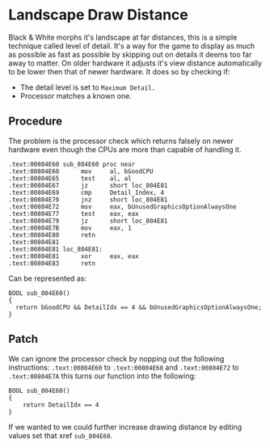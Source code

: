 # Landscape Draw Distance

Black & White morphs it's landscape at far distances, this is a simple technique called level of detail.
It's a way for the game to display as much as possible as fast as possible by skipping out on details
it deems too far away to matter. On older hardware it adjusts it's view distance automatically to be
lower then that of newer hardware. It does so by checking if:

* The detail level is set to `Maximum Detail.`
* Processor matches a known one.

## Procedure

The problem is the processor check which returns falsely on newer hardware even though the CPUs are more
than capable of handling it.

```
.text:00804E60 sub_804E60 proc near
.text:00804E60 		mov     al, bGoodCPU
.text:00804E65      test    al, al
.text:00804E67      jz      short loc_804E81
.text:00804E69      cmp     Detail_Index, 4
.text:00804E70      jnz     short loc_804E81
.text:00804E72      mov     eax, bUnusedGraphicsOptionAlwaysOne
.text:00804E77      test    eax, eax
.text:00804E79      jz      short loc_804E81
.text:00804E7B      mov     eax, 1
.text:00804E80      retn
.text:00804E81
.text:00804E81 loc_804E81:
.text:00804E81 		xor     eax, eax
.text:00804E83      retn
```

Can be represented as:

```
BOOL sub_804E60()
{
  return bGoodCPU && DetailIdx == 4 && bUnusedGraphicsOptionAlwaysOne;
}
```

## Patch

We can ignore the processor check by nopping out the following instructions: `.text:00804E60` to `.text:00804E68`
and `.text:00804E72` to `.text:00804E7A` this turns our function into the following:

```
BOOL sub_804E60()
{
	return DetailIdx == 4
}
```

If we wanted to we could further increase drawing distance by editing values set that xref `sub_804E60`.